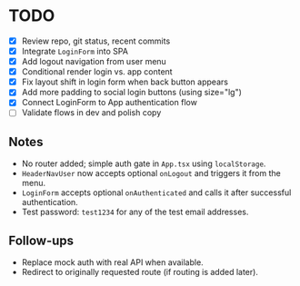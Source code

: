 # TODO

- [x] Review repo, git status, recent commits
- [x] Integrate `LoginForm` into SPA
- [x] Add logout navigation from user menu
- [x] Conditional render login vs. app content
- [x] Fix layout shift in login form when back button appears
- [x] Add more padding to social login buttons (using size="lg")
- [x] Connect LoginForm to App authentication flow
- [ ] Validate flows in dev and polish copy

## Notes

- No router added; simple auth gate in `App.tsx` using `localStorage`.
- `HeaderNavUser` now accepts optional `onLogout` and triggers it from the menu.
- `LoginForm` accepts optional `onAuthenticated` and calls it after successful authentication.
- Test password: `test1234` for any of the test email addresses.

## Follow-ups

- Replace mock auth with real API when available.
- Redirect to originally requested route (if routing is added later).
